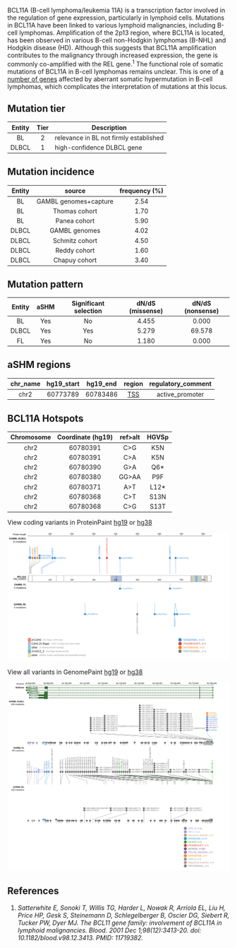 BCL11A (B-cell lymphoma/leukemia 11A) is a transcription factor involved in the regulation of gene expression, particularly in lymphoid cells. Mutations in BCL11A have been linked to various lymphoid malignancies, including B-cell lymphomas. Amplification of the 2p13 region, where BCL11A is located, has been observed in various B-cell non-Hodgkin lymphomas (B-NHL) and Hodgkin disease (HD). Although this suggests that BCL11A amplification contributes to the malignancy through increased expression, the gene is commonly co-amplified with the REL gene.<sup>1</sup> The functional role of somatic mutations of BCL11A in B-cell lymphomas remains unclear. This is one of [a number of genes](https://github.com/morinlab/LLMPP/wiki/ashm) affected by aberrant somatic hypermutation in B-cell lymphomas, which complicates the interpretation of mutations at this locus.

## Mutation tier

|Entity|Tier|Description                           |
|:------:|:----:|--------------------------------------|
|BL    |2   |relevance in BL not firmly established|
|DLBCL |1   |high-confidence DLBCL gene            |
## Mutation incidence

|Entity|source               |frequency (%)|
|:------:|:---------------------:|:-------------:|
|BL    |GAMBL genomes+capture|2.54         |
|BL    |Thomas cohort        |1.70         |
|BL    |Panea cohort         |5.90         |
|DLBCL |GAMBL genomes        |4.02         |
|DLBCL |Schmitz cohort       |4.50         |
|DLBCL |Reddy cohort         |1.60         |
|DLBCL |Chapuy cohort        |3.40         |

## Mutation pattern

|Entity|aSHM|Significant selection|dN/dS (missense)|dN/dS (nonsense)|
|:------:|:----:|:---------------------:|:----------------:|:----------------:|
|BL    |Yes |No                   |4.455           | 0.000          |
|DLBCL |Yes |Yes                  |5.279           |69.578          |
|FL    |Yes |No                   |1.180           | 0.000          |

## aSHM regions

|chr_name|hg19_start|hg19_end|region                                                                                   |regulatory_comment|
|:--------:|:----------:|:--------:|:-----------------------------------------------------------------------------------------:|:------------------:|
|chr2    |60773789  |60783486|[TSS](https://genome.ucsc.edu/s/rdmorin/GAMBL%20hg19?position=chr2%3A60773789%2D60783486)|active_promoter   |



 ## BCL11A Hotspots

| Chromosome |Coordinate (hg19) | ref>alt | HGVSp | 
 | :---:| :---: | :--: | :---: |
| chr2 | 60780391 | C>G | K5N |
| chr2 | 60780391 | C>A | K5N |
| chr2 | 60780390 | G>A | Q6* |
| chr2 | 60780380 | GG>AA | P9F |
| chr2 | 60780371 | A>T | L12* |
| chr2 | 60780368 | C>T | S13N |
| chr2 | 60780368 | C>G | S13T |

View coding variants in ProteinPaint [hg19](https://www.bcgsc.ca/downloads/morinlab/GAMBL/test/genes/BCL11A_protein.html)  or [hg38](https://www.bcgsc.ca/downloads/morinlab/GAMBL/test/genes/BCL11A_protein_hg38.html)

![image](images/proteinpaint/BCL11A_NM_022893.svg)

View all variants in GenomePaint [hg19](https://www.bcgsc.ca/downloads/morinlab/GAMBL/test/genes/BCL11A.html)  or [hg38](https://www.bcgsc.ca/downloads/morinlab/GAMBL/test/genes/BCL11A_hg38.html)

![image](images/proteinpaint/BCL11A.svg)

## References

1. *Satterwhite E, Sonoki T, Willis TG, Harder L, Nowak R, Arriola EL, Liu H, Price HP, Gesk S, Steinemann D, Schlegelberger B, Oscier DG, Siebert R, Tucker PW, Dyer MJ. The BCL11 gene family: involvement of BCL11A in lymphoid malignancies. Blood. 2001 Dec 1;98(12):3413-20. doi: 10.1182/blood.v98.12.3413. PMID: 11719382.*

